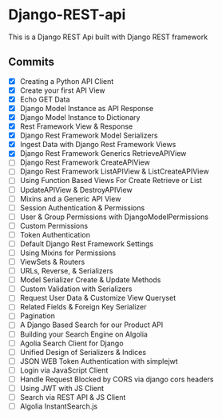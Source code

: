 # Django-REST-api
 This is a Django REST Api built with Django REST framework

## Commits 

- [X]  Creating a Python API Client
- [X]  Create your first API View
- [X]  Echo GET Data
- [X]  Django Model Instance as API Response
- [X]  Django Model Instance to Dictionary
- [X]  Rest Framework View & Response
- [X]  Django Rest Framework Model Serializers
- [X]  Ingest Data with Django Rest Framework Views
- [X]  Django Rest Framework Generics RetrieveAPIView
- [ ]  Django Rest Framework CreateAPIView
- [ ]  Django Rest Framework ListAPIView & ListCreateAPIView
- [ ]  Using Function Based Views For Create Retrieve or List
- [ ]  UpdateAPIView & DestroyAPIView
- [ ]  Mixins and a Generic API View
- [ ]  Session Authentication & Permissions
- [ ]  User & Group Permissions with DjangoModelPermissions 
- [ ] Custom Permissions
- [ ]  Token Authentication
- [ ]  Default Django Rest Framework Settings
- [ ]  Using Mixins for Permissions
- [ ]  ViewSets & Routers
- [ ]  URLs, Reverse, & Serializers
- [ ]  Model Serializer Create & Update Methods
- [ ] Custom Validation with Serializers
- [ ] Request User Data & Customize View Queryset
- [ ]  Related Fields & Foreign Key Serializer
- [ ] Pagination
- [ ] A Django Based Search for our Product API
- [ ] Building your Search Engine on Algolia
- [ ] Agolia Search Client for Django
- [ ] Unified Design of Serializers & Indices
- [ ]  JSON WEB Token Authentication with simplejwt
- [ ] Login via JavaScript Client
- [ ] Handle Request Blocked by CORS via django cors headers
- [ ] Using JWT with JS Client
- [ ]  Search via REST API & JS Client
- [ ]  Algolia InstantSearch.js